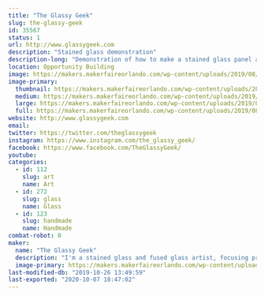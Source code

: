 ```yaml
---
title: "The Glassy Geek"
slug: the-glassy-geek
id: 35567
status: 1
url: http://www.glassygeek.com
description: "Stained glass demonstration"
description-long: "Demonstration of how to make a stained glass panel and/or sun catchers in the copper foil method, including cutting, grinding, foiling and soldering the glass."
location: Opportunity Building
image: https://makers.makerfaireorlando.com/wp-content/uploads/2019/08/HarleyQuinnPanel-Finished.jpg
image-primary:
  thumbnail: https://makers.makerfaireorlando.com/wp-content/uploads/2019/08/HarleyQuinnPanel-Finished-150x150.jpg
  medium: https://makers.makerfaireorlando.com/wp-content/uploads/2019/08/HarleyQuinnPanel-Finished-288x300.jpg
  large: https://makers.makerfaireorlando.com/wp-content/uploads/2019/08/HarleyQuinnPanel-Finished.jpg
  full: https://makers.makerfaireorlando.com/wp-content/uploads/2019/08/HarleyQuinnPanel-Finished.jpg
website: http://www.glassygeek.com
email: 
twitter: https://twitter.com/theglassygeek
instagram: https://www.instagram.com/the_glassy_geek/
facebook: https://www.facebook.com/TheGlassyGeek/
youtube: 
categories:
  - id: 112
    slug: art
    name: Art
  - id: 272
    slug: glass
    name: Glass
  - id: 123
    slug: handmade
    name: Handmade
combat-robot: 0
maker:
  name: "The Glassy Geek"
  description: "I'm a stained glass and fused glass artist, focusing primarily on geek culture.  My work can be found online or at sci-fi and comic cons in the southeast.  I work in both copper foil and lead came methods of stained glass construction, and often incorporate fused glass elements or painted elements fired in the kiln."
  image-primary: https://makers.makerfaireorlando.com/wp-content/uploads/2019/08/GlassyGeekSquareLogo.jpg
last-modified-db: "2019-10-26 13:49:59"
last-exported: "2020-10-07 18:47:02"
---
```

